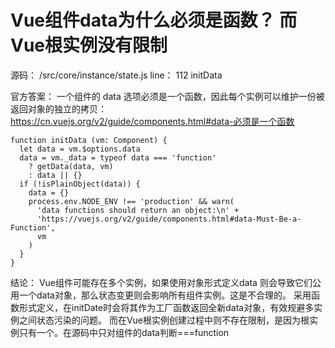 # Vue组件data为什么必须是函数？ 而Vue根实例没有限制

源码： /src/core/instance/state.js line： 112   initData

官方答案：
一个组件的 data 选项必须是一个函数，因此每个实例可以维护一份被返回对象的独立的拷贝：
https://cn.vuejs.org/v2/guide/components.html#data-必须是一个函数

```
function initData (vm: Component) {
  let data = vm.$options.data
  data = vm._data = typeof data === 'function'
    ? getData(data, vm)
    : data || {}
  if (!isPlainObject(data)) {
    data = {}
    process.env.NODE_ENV !== 'production' && warn(
      'data functions should return an object:\n' +
      'https://vuejs.org/v2/guide/components.html#data-Must-Be-a-Function',
      vm
    )
  }
}
```



结论：
  Vue组件可能存在多个实例，如果使用对象形式定义data 则会导致它们公用一个data对象，那么状态变更则会影响所有组件实例。这是不合理的。
  采用函数形式定义，在initDate时会将其作为工厂函数返回全新data对象，有效规避多实例之间状态污染的问题。
  而在Vue根实例创建过程中则不存在限制，是因为根实例只有一个。在源码中只对组件的data判断===function